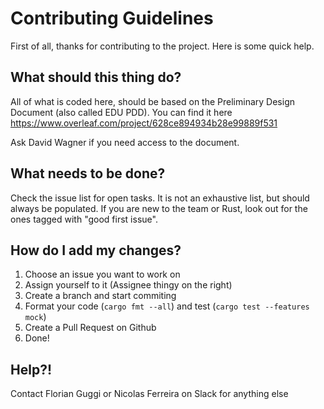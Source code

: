 # Contributing Guidelines

First of all, thanks for contributing to the project. Here is some quick help.

## What should this thing do?
All of what is coded here, should be based on the Preliminary Design Document (also called EDU PDD). You can find it here https://www.overleaf.com/project/628ce894934b28e99889f531

Ask David Wagner if you need access to the document.

## What needs to be done?
Check the issue list for open tasks. It is not an exhaustive list, but should always be populated. If you are new to the team or Rust, look out for the ones tagged with "good first issue".

## How do I add my changes?
1. Choose an issue you want to work on
2. Assign yourself to it (Assignee thingy on the right)
3. Create a branch and start commiting
4. Format your code (`cargo fmt --all`) and test (`cargo test --features mock`)
5. Create a Pull Request on Github
6. Done!

## Help?!
Contact Florian Guggi or Nicolas Ferreira on Slack for anything else
